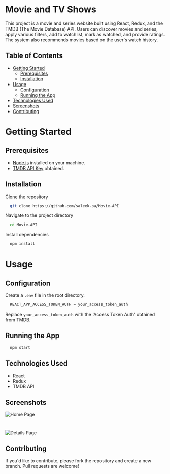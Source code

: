 # Movie and TV Shows
This project is a movie and series website built using React, Redux, and the TMDB (The Movie Database) API. Users can discover movies and series, apply various filters, add to watchlist, mark as watched, and provide ratings. The system also recommends movies based on the user's watch history.

## Table of Contents
 - [Getting Started](#getting-started)
   - [Prerequisites](#prerequisites)
   - [Installation](#installation)
 - [Usage](#usage)
   - [Configuration](#configuration)
   - [Running the App](#running-the-app)
 - [Technologies Used](#technologies-used)
 - [Screenshots](#screenshots)
 - [Contributing](#contributing)

# Getting Started
## Prerequisites
- [Node.js](https://nodejs.org) installed on your machine.
- [TMDB API Key](https://developer.themoviedb.org/reference/intro/getting-started) obtained.

## Installation
Clone the repository
```bash
  git clone https://github.com/saleek-pa/Movie-API
```

Navigate to the project directory
```bash
  cd Movie-API
```

Install dependencies
```bash
  npm install
```

# Usage
## Configuration
Create a `.env` file in the root directory.
```bash
  REACT_APP_ACCESS_TOKEN_AUTH = your_access_token_auth
```
Replace `your_access_token_auth` with the 'Access Token Auth' obtained from TMDB.

## Running the App
```bash
  npm start
```

## Technologies Used
- React
- Redux
- TMDB API

## Screenshots
![Home Page](https://res.cloudinary.com/dmzqckfj4/image/upload/v1702995147/ync36gqq88ain5a6rlup.png)
# 
![Details Page](https://res.cloudinary.com/dmzqckfj4/image/upload/v1702995145/oojl6rsmxibdepcie2ce.png)

## Contributing
If you'd like to contribute, please fork the repository and create a new branch. Pull requests are welcome!
